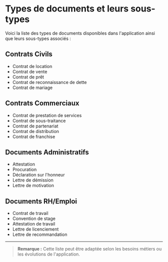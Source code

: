 # Types de documents et leurs sous-types

Voici la liste des types de documents disponibles dans l'application ainsi que leurs sous-types associés :

## Contrats Civils
- Contrat de location
- Contrat de vente
- Contrat de prêt
- Contrat de reconnaissance de dette
- Contrat de mariage

## Contrats Commerciaux
- Contrat de prestation de services
- Contrat de sous-traitance
- Contrat de partenariat
- Contrat de distribution
- Contrat de franchise

## Documents Administratifs
- Attestation
- Procuration
- Déclaration sur l'honneur
- Lettre de démission
- Lettre de motivation

## Documents RH/Emploi
- Contrat de travail
- Convention de stage
- Attestation de travail
- Lettre de licenciement
- Lettre de recommandation

---

> **Remarque :** Cette liste peut être adaptée selon les besoins métiers ou les évolutions de l'application.
